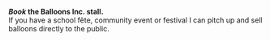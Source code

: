 **_Book_ the Balloons Inc. stall.**  
If you have a school fête, community event or festival I can pitch up and sell balloons directly to the public.